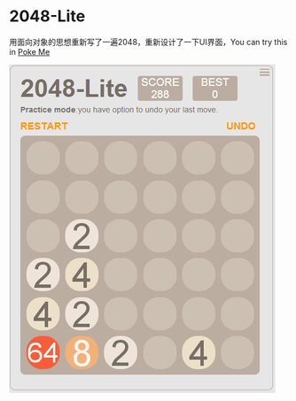 2048-Lite
====
用面向对象的思想重新写了一遍2048，重新设计了一下UI界面，You can try this in [Poke Me](http://blog.natumsol.com/project/2048-Lite/2048-Lite.html)

![2048](/2048-Lite.png)